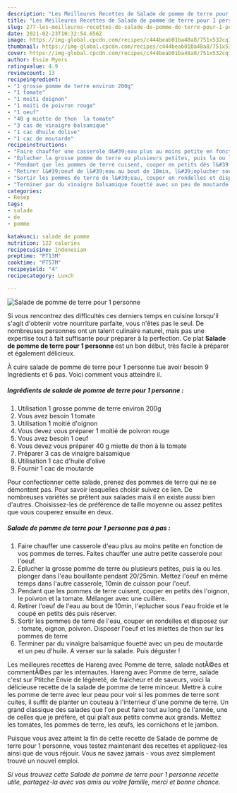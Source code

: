 ```yaml
---
description: "Les Meilleures Recettes de Salade de pomme de terre pour 1 personne"
title: "Les Meilleures Recettes de Salade de pomme de terre pour 1 personne"
slug: 277-les-meilleures-recettes-de-salade-de-pomme-de-terre-pour-1-personne
date: 2021-02-23T10:32:54.656Z
image: https://img-global.cpcdn.com/recipes/c444beab01ba48a8/751x532cq70/salade-de-pomme-de-terre-pour-1-personne-photo-principale-de-la-recette.jpg
thumbnail: https://img-global.cpcdn.com/recipes/c444beab01ba48a8/751x532cq70/salade-de-pomme-de-terre-pour-1-personne-photo-principale-de-la-recette.jpg
cover: https://img-global.cpcdn.com/recipes/c444beab01ba48a8/751x532cq70/salade-de-pomme-de-terre-pour-1-personne-photo-principale-de-la-recette.jpg
author: Essie Myers
ratingvalue: 4.9
reviewcount: 13
recipeingredient:
- "1 grosse pomme de terre environ 200g"
- "1 tomate"
- "1 moiti doignon"
- "1 moiti de poivron rouge"
- "1 oeuf"
- "40 g miette de thon  la tomate"
- "3 cas de vinaigre balsamique"
- "1 cac dhuile dolive"
- "1 cac de moutarde"
recipeinstructions:
- "Faire chauffer une casserole d&#39;eau plus au moins petite en fonction de vos pommes de terres. Faites chauffer une autre petite casserole pour l&#39;oeuf."
- "Éplucher la grosse pomme de terre ou plusieurs petites, puis la ou les plonger dans l&#39;eau bouillante pendant 20/25min. Mettez l&#39;oeuf en même temps dans l&#39;autre casserole, 10min de cuisson pour l&#39;oeuf."
- "Pendant que les pommes de terre cuisent, couper en petits dés l&#39;oignon, le poivron et la tomate. Mélanger avec une cuillère."
- "Retirer l&#39;oeuf de l&#39;eau au bout de 10min, l&#39;eplucher sous l&#39;eau froide et le coupé en petits dés puis réserver."
- "Sortir les pommes de terre de l&#39;eau, couper en rondelles et disposez sur : tomate, oignon, poivron. Disposer l&#39;oeuf et les miettes de thon sur les pommes de terre"
- "Terminer par du vinaigre balsamique fouetté avec un peu de moutarde et un peu d&#39;huile. A verser sur la salade. Puis déguster !"
categories:
- Resep
tags:
- salade
- de
- pomme

katakunci: salade de pomme 
nutrition: 122 calories
recipecuisine: Indonesian
preptime: "PT13M"
cooktime: "PT57M"
recipeyield: "4"
recipecategory: Lunch

---
```



![Salade de pomme de terre pour 1 personne](https://img-global.cpcdn.com/recipes/c444beab01ba48a8/751x532cq70/salade-de-pomme-de-terre-pour-1-personne-photo-principale-de-la-recette.jpg)

Si vous rencontrez des difficultés ces derniers temps en cuisine lorsqu'il s'agit d'obtenir votre nourriture parfaite, vous n'êtes pas le seul. De nombreuses personnes ont un talent culinaire naturel, mais pas une expertise tout à fait suffisante pour préparer à la perfection. Ce plat <strong> Salade de pomme de terre pour 1 personne </strong> est un bon début, très facile à préparer et également délicieux.

<!--inarticleads1-->

À cuire salade de pomme de terre pour 1 personne tue avoir besoin 9 Ingrédients et 6 pas. Voici comment vous atteindre il.

##### Ingrédients de salade de pomme de terre pour 1 personne :

1. Utilisation 1 grosse pomme de terre environ 200g
1. Vous avez besoin 1 tomate
1. Utilisation 1 moitié d&#39;oignon
1. Vous devez vous préparer 1 moitié de poivron rouge
1. Vous avez besoin 1 oeuf
1. Vous devez vous préparer 40 g miette de thon à la tomate
1. Préparer 3 cas de vinaigre balsamique
1. Utilisation 1 cac d&#39;huile d&#39;olive
1. Fournir 1 cac de moutarde


Pour confectionner cette salade, prenez des pommes de terre qui ne se démontent pas. Pour savoir lesquelles choisir suivez ce lien. De nombreuses variétés se prêtent aux salades mais il en existe aussi bien d&#39;autres. Choisissez-les de préférence de taille moyenne ou assez petites que vous couperez ensuite en deux. 

<!--inarticleads2-->

##### Salade de pomme de terre pour 1 personne pas à pas :

1. Faire chauffer une casserole d&#39;eau plus au moins petite en fonction de vos pommes de terres. Faites chauffer une autre petite casserole pour l&#39;oeuf.
1. Éplucher la grosse pomme de terre ou plusieurs petites, puis la ou les plonger dans l&#39;eau bouillante pendant 20/25min. Mettez l&#39;oeuf en même temps dans l&#39;autre casserole, 10min de cuisson pour l&#39;oeuf.
1. Pendant que les pommes de terre cuisent, couper en petits dés l&#39;oignon, le poivron et la tomate. Mélanger avec une cuillère.
1. Retirer l&#39;oeuf de l&#39;eau au bout de 10min, l&#39;eplucher sous l&#39;eau froide et le coupé en petits dés puis réserver.
1. Sortir les pommes de terre de l&#39;eau, couper en rondelles et disposez sur : tomate, oignon, poivron. Disposer l&#39;oeuf et les miettes de thon sur les pommes de terre
1. Terminer par du vinaigre balsamique fouetté avec un peu de moutarde et un peu d&#39;huile. A verser sur la salade. Puis déguster !


Les meilleures recettes de Hareng avec Pomme de terre, salade notÃ©es et commentÃ©es par les internautes. Hareng avec Pomme de terre, salade c&#39;est sur Ptitche Envie de légèreté, de fraicheur et de saveurs, voici la délicieuse recette de la salade de pomme de terre minceur. Mettre à cuire les pomme de terre avec leur peau pour voir si les pommes de terre sont cuites, il suffit de planter un couteau à l&#39;interrieur d&#39;une pomme de terre. Un grand classique des salades que l&#39;on peut faire tout au long de l&#39;année, une de celles que je préfère, et qui plaît aux petits comme aux grands. Mettez les tomates, les pommes de terre, les œufs, les cornichons et le jambon. 

<!--inarticleads1-->

<p>
Puisque vous avez atteint la fin de cette recette de Salade de pomme de terre pour 1 personne, vous testez maintenant des recettes et appliquez-les ainsi que de vous réjouir. Vous ne savez jamais - vous avez simplement trouvé un nouvel emploi.
</p>

<p>
<i>Si vous trouvez cette Salade de pomme de terre pour 1 personne recette utile, partagez-la avec vos amis ou votre famille, merci et bonne chance.</i>
</p>
